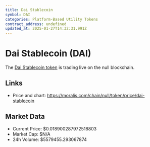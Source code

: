 ```yaml
---
title: Dai Stablecoin
symbol: DAI
categories: Platform-Based Utility Tokens
contract_address: undefined
updated_at: 2025-01-27T14:32:31.991Z
---
```


# Dai Stablecoin (DAI)
The [Dai Stablecoin token](https://moralis.com/chain/null/token/price/dai-stablecoin) is trading live on the null blockchain.

## Links
- Price and chart: https://moralis.com/chain/null/token/price/dai-stablecoin

## Market Data
- Current Price: $0.018900287972518803
- Market Cap: $N/A
- 24h Volume: $5579455.293067874
